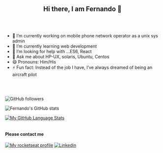 
<h2 align="center"> Hi there, I am Fernando 👋</h2>

<br />
<br />

- 🔭 I’m currently working on mobile phone network operator as a unix sys admin
- 🌱 I’m currently learning web development
- 🤔 I’m looking for help with ...ES6, React
- 💬 Ask me about HP-UX, solaris, Ubuntu, Centos
- 😄 Pronouns: Him/His
- ⚡ Fun fact: Instead of the job I have, I’ve always dreamed of being an aircraft pilot


<br />
<br />



![GitHub followers](https://img.shields.io/github/followers/fretagi?style=social)
<br />

![Fernando's GitHub stats](https://github-readme-stats.vercel.app/api?username=fretagi&show_icons=true&theme=radical)
<br />


[![My GitHub Language Stats](https://github-readme-stats.vercel.app/api/top-langs/?username=fretagi&langs_count=5&theme=tokyonight)]()
<br />
<br />




#### Please contact me 
[![My rocketseat profile](https://img.shields.io/badge/-rocketseat-purple)](https://app.rocketseat.com.br/me/fernando-retagi-00789)
[![Linkedin](https://img.shields.io/badge/-Linkedin-blue)](https://www.linkedin.com/in/fernando-retagi-23160b32/)


